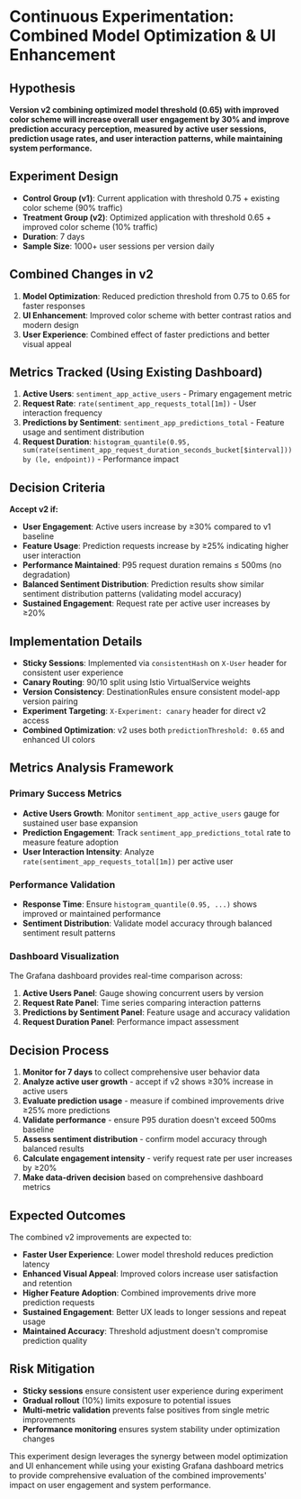 # Continuous Experimentation: Combined Model Optimization & UI Enhancement

## Hypothesis
**Version v2 combining optimized model threshold (0.65) with improved color scheme will increase overall user engagement by 30% and improve prediction accuracy perception, measured by active user sessions, prediction usage rates, and user interaction patterns, while maintaining system performance.**

## Experiment Design
- **Control Group (v1)**: Current application with threshold 0.75 + existing color scheme (90% traffic)
- **Treatment Group (v2)**: Optimized application with threshold 0.65 + improved color scheme (10% traffic)
- **Duration**: 7 days
- **Sample Size**: 1000+ user sessions per version daily

## Combined Changes in v2
1. **Model Optimization**: Reduced prediction threshold from 0.75 to 0.65 for faster responses
2. **UI Enhancement**: Improved color scheme with better contrast ratios and modern design
3. **User Experience**: Combined effect of faster predictions and better visual appeal

## Metrics Tracked (Using Existing Dashboard)
1. **Active Users**: `sentiment_app_active_users` - Primary engagement metric
2. **Request Rate**: `rate(sentiment_app_requests_total[1m])` - User interaction frequency
3. **Predictions by Sentiment**: `sentiment_app_predictions_total` - Feature usage and sentiment distribution
4. **Request Duration**: `histogram_quantile(0.95, sum(rate(sentiment_app_request_duration_seconds_bucket[$interval])) by (le, endpoint))` - Performance impact

## Decision Criteria
**Accept v2 if:**
- **User Engagement**: Active users increase by ≥30% compared to v1 baseline
- **Feature Usage**: Prediction requests increase by ≥25% indicating higher user interaction
- **Performance Maintained**: P95 request duration remains ≤ 500ms (no degradation)
- **Balanced Sentiment Distribution**: Prediction results show similar sentiment distribution patterns (validating model accuracy)
- **Sustained Engagement**: Request rate per active user increases by ≥20%

## Implementation Details
- **Sticky Sessions**: Implemented via `consistentHash` on `X-User` header for consistent user experience
- **Canary Routing**: 90/10 split using Istio VirtualService weights
- **Version Consistency**: DestinationRules ensure consistent model-app version pairing
- **Experiment Targeting**: `X-Experiment: canary` header for direct v2 access
- **Combined Optimization**: v2 uses both `predictionThreshold: 0.65` and enhanced UI colors

## Metrics Analysis Framework

### Primary Success Metrics
- **Active Users Growth**: Monitor `sentiment_app_active_users` gauge for sustained user base expansion
- **Prediction Engagement**: Track `sentiment_app_predictions_total` rate to measure feature adoption
- **User Interaction Intensity**: Analyze `rate(sentiment_app_requests_total[1m])` per active user

### Performance Validation
- **Response Time**: Ensure `histogram_quantile(0.95, ...)` shows improved or maintained performance
- **Sentiment Distribution**: Validate model accuracy through balanced sentiment result patterns

### Dashboard Visualization
The Grafana dashboard provides real-time comparison across:
1. **Active Users Panel**: Gauge showing concurrent users by version
2. **Request Rate Panel**: Time series comparing interaction patterns
3. **Predictions by Sentiment Panel**: Feature usage and accuracy validation
4. **Request Duration Panel**: Performance impact assessment

## Decision Process
1. **Monitor for 7 days** to collect comprehensive user behavior data
2. **Analyze active user growth** - accept if v2 shows ≥30% increase in active users
3. **Evaluate prediction usage** - measure if combined improvements drive ≥25% more predictions
4. **Validate performance** - ensure P95 duration doesn't exceed 500ms baseline
5. **Assess sentiment distribution** - confirm model accuracy through balanced results
6. **Calculate engagement intensity** - verify request rate per user increases by ≥20%
7. **Make data-driven decision** based on comprehensive dashboard metrics

## Expected Outcomes
The combined v2 improvements are expected to:
- **Faster User Experience**: Lower model threshold reduces prediction latency
- **Enhanced Visual Appeal**: Improved colors increase user satisfaction and retention
- **Higher Feature Adoption**: Combined improvements drive more prediction requests
- **Sustained Engagement**: Better UX leads to longer sessions and repeat usage
- **Maintained Accuracy**: Threshold adjustment doesn't compromise prediction quality

## Risk Mitigation
- **Sticky sessions** ensure consistent user experience during experiment
- **Gradual rollout** (10%) limits exposure to potential issues
- **Multi-metric validation** prevents false positives from single metric improvements
- **Performance monitoring** ensures system stability under optimization changes

This experiment design leverages the synergy between model optimization and UI enhancement while using your existing Grafana dashboard metrics to provide comprehensive evaluation of the combined improvements' impact on user engagement and system performance.
